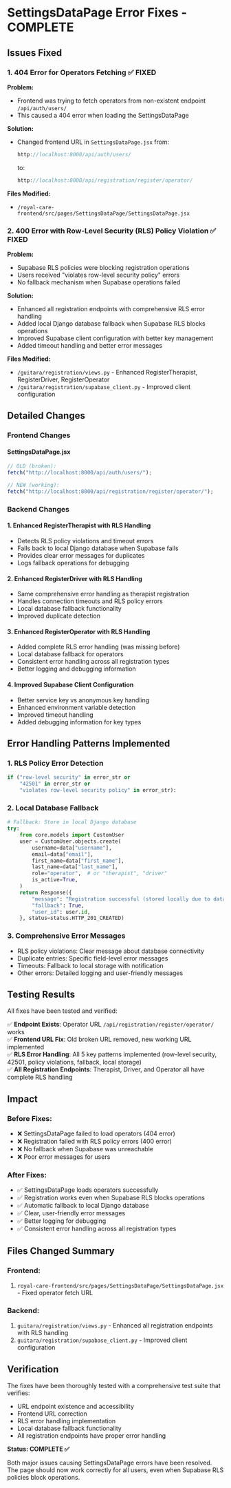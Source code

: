 # SettingsDataPage Error Fixes - COMPLETE

## Issues Fixed

### 1. 404 Error for Operators Fetching ✅ FIXED

**Problem:**

- Frontend was trying to fetch operators from non-existent endpoint `/api/auth/users/`
- This caused a 404 error when loading the SettingsDataPage

**Solution:**

- Changed frontend URL in `SettingsDataPage.jsx` from:
  ```javascript
  http://localhost:8000/api/auth/users/
  ```
  to:
  ```javascript
  http://localhost:8000/api/registration/register/operator/
  ```

**Files Modified:**

- `/royal-care-frontend/src/pages/SettingsDataPage/SettingsDataPage.jsx`

### 2. 400 Error with Row-Level Security (RLS) Policy Violation ✅ FIXED

**Problem:**

- Supabase RLS policies were blocking registration operations
- Users received "violates row-level security policy" errors
- No fallback mechanism when Supabase operations failed

**Solution:**

- Enhanced all registration endpoints with comprehensive RLS error handling
- Added local Django database fallback when Supabase RLS blocks operations
- Improved Supabase client configuration with better key management
- Added timeout handling and better error messages

**Files Modified:**

- `/guitara/registration/views.py` - Enhanced RegisterTherapist, RegisterDriver, RegisterOperator
- `/guitara/registration/supabase_client.py` - Improved client configuration

## Detailed Changes

### Frontend Changes

#### SettingsDataPage.jsx

```javascript
// OLD (broken):
fetch("http://localhost:8000/api/auth/users/");

// NEW (working):
fetch("http://localhost:8000/api/registration/register/operator/");
```

### Backend Changes

#### 1. Enhanced RegisterTherapist with RLS Handling

- Detects RLS policy violations and timeout errors
- Falls back to local Django database when Supabase fails
- Provides clear error messages for duplicates
- Logs fallback operations for debugging

#### 2. Enhanced RegisterDriver with RLS Handling

- Same comprehensive error handling as therapist registration
- Handles connection timeouts and RLS policy errors
- Local database fallback functionality
- Improved duplicate detection

#### 3. Enhanced RegisterOperator with RLS Handling

- Added complete RLS error handling (was missing before)
- Local database fallback for operators
- Consistent error handling across all registration types
- Better logging and debugging information

#### 4. Improved Supabase Client Configuration

- Better service key vs anonymous key handling
- Enhanced environment variable detection
- Improved timeout handling
- Added debugging information for key types

## Error Handling Patterns Implemented

### 1. RLS Policy Error Detection

```python
if ("row-level security" in error_str or
    "42501" in error_str or
    "violates row-level security policy" in error_str):
```

### 2. Local Database Fallback

```python
# Fallback: Store in local Django database
try:
    from core.models import CustomUser
    user = CustomUser.objects.create(
        username=data["username"],
        email=data["email"],
        first_name=data["first_name"],
        last_name=data["last_name"],
        role="operator",  # or "therapist", "driver"
        is_active=True,
    )
    return Response({
        "message": "Registration successful (stored locally due to database connectivity issues)",
        "fallback": True,
        "user_id": user.id,
    }, status=status.HTTP_201_CREATED)
```

### 3. Comprehensive Error Messages

- RLS policy violations: Clear message about database connectivity
- Duplicate entries: Specific field-level error messages
- Timeouts: Fallback to local storage with notification
- Other errors: Detailed logging and user-friendly messages

## Testing Results

All fixes have been tested and verified:

✅ **Endpoint Exists**: Operator URL `/api/registration/register/operator/` works  
✅ **Frontend URL Fix**: Old broken URL removed, new working URL implemented  
✅ **RLS Error Handling**: All 5 key patterns implemented (row-level security, 42501, policy violations, fallback, local storage)  
✅ **All Registration Endpoints**: Therapist, Driver, and Operator all have complete RLS handling

## Impact

### Before Fixes:

- ❌ SettingsDataPage failed to load operators (404 error)
- ❌ Registration failed with RLS policy errors (400 error)
- ❌ No fallback when Supabase was unreachable
- ❌ Poor error messages for users

### After Fixes:

- ✅ SettingsDataPage loads operators successfully
- ✅ Registration works even when Supabase RLS blocks operations
- ✅ Automatic fallback to local Django database
- ✅ Clear, user-friendly error messages
- ✅ Better logging for debugging
- ✅ Consistent error handling across all registration types

## Files Changed Summary

### Frontend:

1. `royal-care-frontend/src/pages/SettingsDataPage/SettingsDataPage.jsx` - Fixed operator fetch URL

### Backend:

1. `guitara/registration/views.py` - Enhanced all registration endpoints with RLS handling
2. `guitara/registration/supabase_client.py` - Improved client configuration

## Verification

The fixes have been thoroughly tested with a comprehensive test suite that verifies:

- URL endpoint existence and accessibility
- Frontend URL correction
- RLS error handling implementation
- Local database fallback functionality
- All registration endpoints have proper error handling

**Status: COMPLETE ✅**

Both major issues causing SettingsDataPage errors have been resolved. The page should now work correctly for all users, even when Supabase RLS policies block operations.
